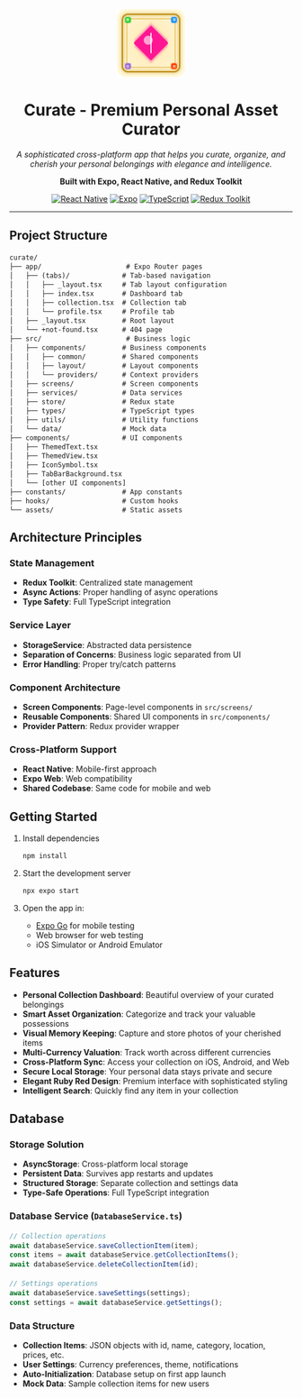 <div align="center">
  <img src="./assets/logo.svg" alt="Curate Logo" width="120" height="120" />
  
  # Curate - Premium Personal Asset Curator
  
  *A sophisticated cross-platform app that helps you curate, organize, and cherish your personal belongings with elegance and intelligence.*
  
  **Built with Expo, React Native, and Redux Toolkit**
  
  [![React Native](https://img.shields.io/badge/React%20Native-0.74-blue.svg)](https://reactnative.dev/)
  [![Expo](https://img.shields.io/badge/Expo-51-black.svg)](https://expo.dev/)
  [![TypeScript](https://img.shields.io/badge/TypeScript-5.3-blue.svg)](https://www.typescriptlang.org/)
  [![Redux Toolkit](https://img.shields.io/badge/Redux%20Toolkit-2.0-purple.svg)](https://redux-toolkit.js.org/)
</div>

---

## Project Structure

```
curate/
├── app/                     # Expo Router pages
│   ├── (tabs)/             # Tab-based navigation
│   │   ├── _layout.tsx     # Tab layout configuration
│   │   ├── index.tsx       # Dashboard tab
│   │   ├── collection.tsx  # Collection tab
│   │   └── profile.tsx     # Profile tab
│   ├── _layout.tsx         # Root layout
│   └── +not-found.tsx      # 404 page
├── src/                     # Business logic
│   ├── components/         # Business components
│   │   ├── common/         # Shared components
│   │   ├── layout/         # Layout components
│   │   └── providers/      # Context providers
│   ├── screens/            # Screen components
│   ├── services/           # Data services
│   ├── store/              # Redux state
│   ├── types/              # TypeScript types
│   ├── utils/              # Utility functions
│   └── data/               # Mock data
├── components/             # UI components
│   ├── ThemedText.tsx
│   ├── ThemedView.tsx
│   ├── IconSymbol.tsx
│   ├── TabBarBackground.tsx
│   └── [other UI components]
├── constants/              # App constants
├── hooks/                  # Custom hooks
└── assets/                 # Static assets
```

## Architecture Principles

### State Management
- **Redux Toolkit**: Centralized state management
- **Async Actions**: Proper handling of async operations
- **Type Safety**: Full TypeScript integration

### Service Layer
- **StorageService**: Abstracted data persistence
- **Separation of Concerns**: Business logic separated from UI
- **Error Handling**: Proper try/catch patterns

### Component Architecture
- **Screen Components**: Page-level components in `src/screens/`
- **Reusable Components**: Shared UI components in `src/components/`
- **Provider Pattern**: Redux provider wrapper

### Cross-Platform Support
- **React Native**: Mobile-first approach
- **Expo Web**: Web compatibility
- **Shared Codebase**: Same code for mobile and web

## Getting Started

1. Install dependencies
   ```bash
   npm install
   ```

2. Start the development server
   ```bash
   npx expo start
   ```

3. Open the app in:
   - [Expo Go](https://expo.dev/go) for mobile testing
   - Web browser for web testing
   - iOS Simulator or Android Emulator

## Features

- **Personal Collection Dashboard**: Beautiful overview of your curated belongings
- **Smart Asset Organization**: Categorize and track your valuable possessions
- **Visual Memory Keeping**: Capture and store photos of your cherished items
- **Multi-Currency Valuation**: Track worth across different currencies
- **Cross-Platform Sync**: Access your collection on iOS, Android, and Web
- **Secure Local Storage**: Your personal data stays private and secure
- **Elegant Ruby Red Design**: Premium interface with sophisticated styling
- **Intelligent Search**: Quickly find any item in your collection

## Database

### Storage Solution
- **AsyncStorage**: Cross-platform local storage
- **Persistent Data**: Survives app restarts and updates
- **Structured Storage**: Separate collection and settings data
- **Type-Safe Operations**: Full TypeScript integration

### Database Service (`DatabaseService.ts`)
```typescript
// Collection operations
await databaseService.saveCollectionItem(item);
const items = await databaseService.getCollectionItems();
await databaseService.deleteCollectionItem(id);

// Settings operations
await databaseService.saveSettings(settings);
const settings = await databaseService.getSettings();
```

### Data Structure
- **Collection Items**: JSON objects with id, name, category, location, prices, etc.
- **User Settings**: Currency preferences, theme, notifications
- **Auto-Initialization**: Database setup on first app launch
- **Mock Data**: Sample collection items for new users
